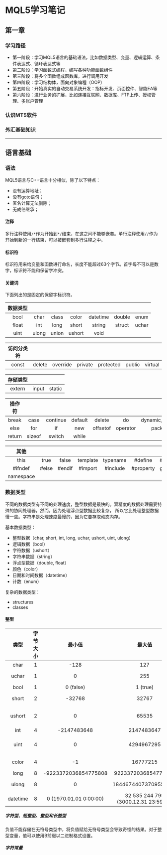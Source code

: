 # MQL5学习笔记


## 第一章

### 学习路径
- 第一阶段：学习MQL5语言的基础语法，比如数据类型、变量、逻辑运算、条件表达式、循环表达式等
- 第二阶段：学习函数式编程，编写各种功能函数组件
- 第三阶段：将多个函数组成函数库，进行调用开发
- 第四阶段：学习结构体，面向对象编程（OOP）
- 第五阶段：开始真实的自动交易系统开发：指标开发、页面控件、智能EA等
- 第六阶段：进行业务的扩展，比如连接互联网、数据库、FTP上传、授权管理、多账户管理

### 认识MT5软件

### 外汇基础知识




























------------------
## 语言基础

### 语法
MQL5语言与C++语言十分相似，除了以下特点：
- 没有运算地址；
- 没有goto语句；
- 匿名计算无法删除；
- 无成倍继承；

#### 注释
多行注释使用`/*`作为开始到`*/`结束，在这之间不能够嵌套。单行注释使用`//`作为开始到新的一行结束，可以被嵌套到多行注释之中。

#### 标识符
标识符用来给变量和函数进行命名，长度不能超过63个字节。首字母不可以是数字，标识符不能和保留字冲突。

#### 关键词
下面列出的是固定的保留字标识符。

|数据类型| | | | | | |
| :-: | :-: | :-: | :-: | :-: | :-: | :-: |
| bool | char | class | color | datetime | double | enum |
| float | int | long | short | string | struct | uchar |
| uint | ulong | union | ushort | void |

|访问分类符| | | | | | |
| :-: | :-: | :-: | :-: | :-: | :-: | :-: |
| const | delete | override | private | protected | public | virtual |

|存储类型| | |
| :-: | :-: | :-: |
| extern | input | static |

|操作符| | | | | | |
| :-: | :-: | :-: | :-: | :-: | :-: | :-: |
| break | case | continue | default | delete | do | dynamic_cast |
| else | for | if | new | offsetof | operator | pack |
| return | sizeof | switch | while |

|其他| | | | | | |
| :-: | :-: | :-: | :-: | :-: | :-: | :-: |
| this | true | false | template | typename | #define | #ifdef |
| #ifndef | #else | #endif | #import | #include | #property | group |
| namespace |

### 数据类型
不同的数据类型有不同的处理速度，整型数据是最快的。双精度的数据处理需要特殊的协同处理器，然而，因为处理浮点型数据比较复杂， 所以它比处理整型数据慢一些。字符串是处理速度最慢的，因为它要存取动态内存。

基本数据类型：
- 整型数据（char, short, int, long, uchar, ushort, uint, ulong）
- 逻辑数据（bool）
- 字符数据（ushort）
- 字符串数据（string）
- 浮点型数据（double, float）
- 颜色（color）
- 日期和时间数据（datetime）
- 计数（enum）

复杂的数据类型：
- structures
- classes

#### 整型
| 类型 | 字节大小 | 最小值 | 最大值 | C++类比 |
| :-:  | :-:     | :-:   | :-:    | :-:    |
| char | 1       | -128  | 127    | char   |
| uchar | 1 | 0 | 255 | unsigned char, BYTE |
| bool | 1 | 0 (false) | 1 (true) | bool |
| short | 2 | -32768 | 32767 | short, wchar_t |
| ushort | 2 | 0 | 65535 | unsigned short, WORD |
| int | 4 | -2147483648 | 2147483647 | int |
| uint | 4 | 0 | 4294967295 | unsigned int, DWORD |
| color | 4 | -1 | 16777215 | int, COLORREF |
| long | 8 | -9223372036854775808 | 9223372036854775807 | __int64|
| ulong | 8 | 0 | 18446744073709551615 | unsigned __int64 |
| datetime | 8 | 0 (1970.01.01 0:00:00) | 32 535 244 799 (3000.12.31 23:59:59) | __time64_t |

##### 字符型、短整型、整型和长整型
负值不能存储在无符号类型中，将负值赋给无符号类型会导致奇怪的结果。对于整型变量，值可以使用B前缀以二进制格式设置。

##### 字符常量